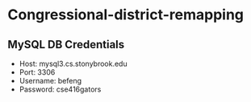 # Congressional-district-remapping
## MySQL DB Credentials
- Host: mysql3.cs.stonybrook.edu
- Port: 3306
- Username: befeng
- Password: cse416gators
